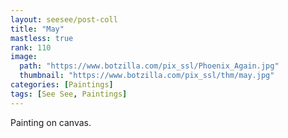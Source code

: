```yaml
---
layout: seesee/post-coll
title: "May"
mastless: true
rank: 110
image:
  path: "https://www.botzilla.com/pix_ssl/Phoenix_Again.jpg"
  thumbnail: "https://www.botzilla.com/pix_ssl/thm/may.jpg"
categories: [Paintings]
tags: [See See, Paintings]
---
```


Painting on canvas.



